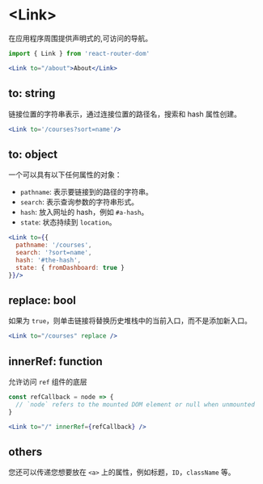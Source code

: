 # &lt;Link>

在应用程序周围提供声明式的,可访问的导航。

```jsx
import { Link } from 'react-router-dom'

<Link to="/about">About</Link>
```

## to: string

链接位置的字符串表示，通过连接位置的路径名，搜索和 hash 属性创建。

```jsx
<Link to='/courses?sort=name'/>
```

## to: object

一个可以具有以下任何属性的对象：
  * `pathname`: 表示要链接到的路径的字符串。
  * `search`: 表示查询参数的字符串形式。
  * `hash`: 放入网址的 hash，例如 `#a-hash`。
  * `state`: 状态持续到 `location`。

```jsx
<Link to={{
  pathname: '/courses',
  search: '?sort=name',
  hash: '#the-hash',
  state: { fromDashboard: true }
}}/>
```

## replace: bool

如果为 `true`，则单击链接将替换历史堆栈中的当前入口，而不是添加新入口。

```jsx
<Link to="/courses" replace />
```

## innerRef: function

允许访问 `ref` 组件的底层

```jsx
const refCallback = node => {
  // `node` refers to the mounted DOM element or null when unmounted
}

<Link to="/" innerRef={refCallback} />
```

## others

您还可以传递您想要放在 `<a>` 上的属性，例如标题，`ID`，`className` 等。

